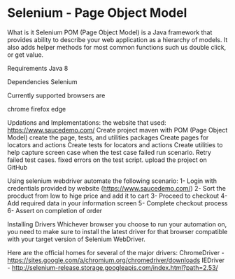# Selenium - Page Object Model

What is it
Selenium POM (Page Object Model) is a Java framework that provides ability to describe your web application as a hierarchy of models. It also adds helper methods for most common functions such us double click, or get value.

Requirements
Java 8

Dependencies
Selenium 

Currently supported browsers are

chrome
firefox
edge


Updations and Implementations:
the website that used: https://www.saucedemo.com/ 
Create project maven with POM (Page Object Model)
create the page, tests, and utilities packages
Create pages for locators and actions
Create tests for locators and actions
Create utilities to help capture screen case when the test case failed
run scenario.
Retry failed test cases.
fixed errors on the test script.
upload the project on GitHub


Using selenium webdriver automate the following scenario:
1- Login with credentials provided by website (https://www.saucedemo.com/)
2- Sort the procduct from low to hige price and add it to cart
3- Proceed to checkout
4- Add required data in your information screen
5- Complete checkout process
6- Assert on completion of order


Installing Drivers
Whichever browser you choose to run your automation on, you need to make sure to install the latest driver for that browser compatible with your target version of Selenium WebDriver.

Here are the official homes for several of the major drivers:
ChromeDriver - https://sites.google.com/a/chromium.org/chromedriver/downloads
IEDriver - http://selenium-release.storage.googleapis.com/index.html?path=2.53/
